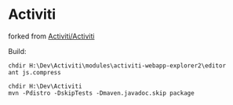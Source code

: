 Activiti
========

forked from [Activiti/Activiti](https://github.com/Activiti/Activiti)

Build:
```
chdir H:\Dev\Activiti\modules\activiti-webapp-explorer2\editor
ant js.compress

chdir H:\Dev\Activiti
mvn -Pdistro -DskipTests -Dmaven.javadoc.skip package
```

